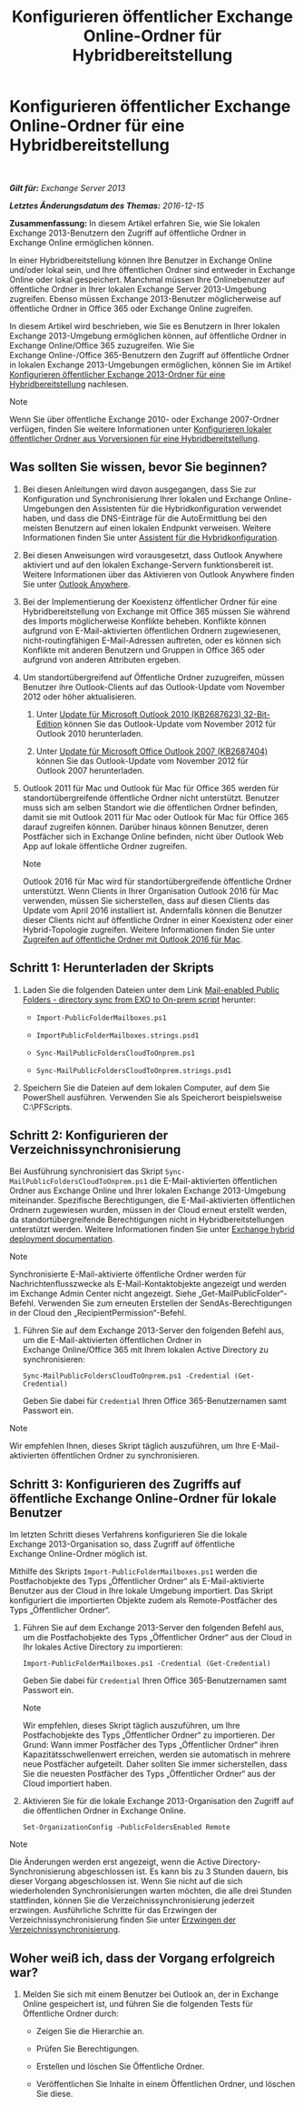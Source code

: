 ﻿---
title: 'Konfigurieren öffentlicher Exchange Online-Ordner für Hybridbereitstellung'
TOCTitle: Konfigurieren öffentlicher Exchange Online-Ordner für eine Hybridbereitstellung
ms:assetid: d979edb3-967b-4431-8beb-0c236bf7f56d
ms:mtpsurl: https://technet.microsoft.com/de-de/library/Mt729076(v=EXCHG.150)
ms:contentKeyID: 72778039
ms.date: 04/24/2018
mtps_version: v=EXCHG.150
ms.translationtype: HT
---

# Konfigurieren öffentlicher Exchange Online-Ordner für eine Hybridbereitstellung

 

_**Gilt für:** Exchange Server 2013_

_**Letztes Änderungsdatum des Themas:** 2016-12-15_

**Zusammenfassung:**  In diesem Artikel erfahren Sie, wie Sie lokalen Exchange 2013-Benutzern den Zugriff auf öffentliche Ordner in Exchange Online ermöglichen können.

In einer Hybridbereitstellung können Ihre Benutzer in Exchange Online und/oder lokal sein, und Ihre öffentlichen Ordner sind entweder in Exchange Online oder lokal gespeichert. Manchmal müssen Ihre Onlinebenutzer auf öffentliche Ordner in Ihrer lokalen Exchange Server 2013-Umgebung zugreifen. Ebenso müssen Exchange 2013-Benutzer möglicherweise auf öffentliche Ordner in Office 365 oder Exchange Online zugreifen.

In diesem Artikel wird beschrieben, wie Sie es Benutzern in Ihrer lokalen Exchange 2013-Umgebung ermöglichen können, auf öffentliche Ordner in Exchange Online/Office 365 zuzugreifen. Wie Sie Exchange Online-/Office 365-Benutzern den Zugriff auf öffentliche Ordner in lokalen Exchange 2013-Umgebungen ermöglichen, können Sie im Artikel [Konfigurieren öffentlicher Exchange 2013-Ordner für eine Hybridbereitstellung](https://technet.microsoft.com/de-de/library/Dn986544(v=EXCHG.150)) nachlesen.


> [!NOTE]
> Wenn Sie über öffentliche Exchange 2010- oder Exchange 2007-Ordner verfügen, finden Sie weitere Informationen unter <A href="https://docs.microsoft.com/de-de/exchange/collaboration-exo/public-folders/set-up-legacy-hybrid-public-folders">Konfigurieren lokaler öffentlicher Ordner aus Vorversionen für eine Hybridbereitstellung</A>.



## Was sollten Sie wissen, bevor Sie beginnen?

1.  Bei diesen Anleitungen wird davon ausgegangen, dass Sie zur Konfiguration und Synchronisierung Ihrer lokalen und Exchange Online-Umgebungen den Assistenten für die Hybridkonfiguration verwendet haben, und dass die DNS-Einträge für die AutoErmittlung bei den meisten Benutzern auf einen lokalen Endpunkt verweisen. Weitere Informationen finden Sie unter [Assistent für die Hybridkonfiguration](https://technet.microsoft.com/de-de/library/hh529921\(v=exchg.150\)).

2.  Bei diesen Anweisungen wird vorausgesetzt, dass Outlook Anywhere aktiviert und auf den lokalen Exchange-Servern funktionsbereit ist. Weitere Informationen über das Aktivieren von Outlook Anywhere finden Sie unter [Outlook Anywhere](outlook-anywhere-exchange-2013-help.md).

3.  Bei der Implementierung der Koexistenz öffentlicher Ordner für eine Hybridbereitstellung von Exchange mit Office 365 müssen Sie während des Imports möglicherweise Konflikte beheben. Konflikte können aufgrund von E-Mail-aktivierten öffentlichen Ordnern zugewiesenen, nicht-routingfähigen E-Mail-Adressen auftreten, oder es können sich Konflikte mit anderen Benutzern und Gruppen in Office 365 oder aufgrund von anderen Attributen ergeben.

4.  Um standortübergreifend auf Öffentliche Ordner zuzugreifen, müssen Benutzer ihre Outlook-Clients auf das Outlook-Update vom November 2012 oder höher aktualisieren.
    
    1.  Unter [Update für Microsoft Outlook 2010 (KB2687623) 32-Bit-Edition](https://www.microsoft.com/de-de/download/details.aspx?id=35702) können Sie das Outlook-Update vom November 2012 für Outlook 2010 herunterladen.
    
    2.  Unter [Update für Microsoft Office Outlook 2007 (KB2687404)](https://www.microsoft.com/de-de/download/details.aspx?id=35718) können Sie das Outlook-Update vom November 2012 für Outlook 2007 herunterladen.

5.  Outlook 2011 für Mac und Outlook für Mac für Office 365 werden für standortübergreifende öffentliche Ordner nicht unterstützt. Benutzer muss sich am selben Standort wie die öffentlichen Ordner befinden, damit sie mit Outlook 2011 für Mac oder Outlook für Mac für Office 365 darauf zugreifen können. Darüber hinaus können Benutzer, deren Postfächer sich in Exchange Online befinden, nicht über Outlook Web App auf lokale öffentliche Ordner zugreifen.
    

    > [!NOTE]
    > Outlook&nbsp;2016&nbsp;für&nbsp;Mac wird für standortübergreifende öffentliche Ordner unterstützt. Wenn Clients in Ihrer Organisation Outlook&nbsp;2016&nbsp;für&nbsp;Mac verwenden, müssen Sie sicherstellen, dass auf diesen Clients das Update vom April&nbsp;2016 installiert ist. Andernfalls können die Benutzer dieser Clients nicht auf öffentliche Ordner in einer Koexistenz oder einer Hybrid-Topologie zugreifen. Weitere Informationen finden Sie unter <A href="https://docs.microsoft.com/de-de/exchange/collaboration-exo/public-folders/access-public-folders-with-outlook-2016-for-mac">Zugreifen auf öffentliche Ordner mit Outlook&nbsp;2016&nbsp;für&nbsp;Mac</A>.



## Schritt 1: Herunterladen der Skripts

1.  Laden Sie die folgenden Dateien unter dem Link [Mail-enabled Public Folders - directory sync from EXO to On-prem script](https://go.microsoft.com/fwlink/p/?linkid=797795) herunter:
    
      - `Import-PublicFolderMailboxes.ps1`
    
      - `ImportPublicFolderMailboxes.strings.psd1`
    
      - `Sync-MailPublicFoldersCloudToOnprem.ps1`
    
      - `Sync-MailPublicFoldersCloudToOnprem.strings.psd1`

2.  Speichern Sie die Dateien auf dem lokalen Computer, auf dem Sie PowerShell ausführen. Verwenden Sie als Speicherort beispielsweise C:\\PFScripts.

## Schritt 2: Konfigurieren der Verzeichnissynchronisierung

Bei Ausführung synchronisiert das Skript `Sync-MailPublicFoldersCloudToOnprem.ps1` die E-Mail-aktivierten öffentlichen Ordner aus Exchange Online und Ihrer lokalen Exchange 2013-Umgebung miteinander. Spezifische Berechtigungen, die E-Mail-aktivierten öffentlichen Ordnern zugewiesen wurden, müssen in der Cloud erneut erstellt werden, da standortübergreifende Berechtigungen nicht in Hybridbereitstellungen unterstützt werden. Weitere Informationen finden Sie unter [Exchange hybrid deployment documentation](https://technet.microsoft.com/de-de/59e32000-4fcf-417f-a491-f1d8f9aeef9b\(exchg.150\)#doc).


> [!NOTE]
> Synchronisierte E-Mail-aktivierte öffentliche Ordner werden für Nachrichtenflusszwecke als E-Mail-Kontaktobjekte angezeigt und werden im Exchange Admin Center nicht angezeigt. Siehe „Get-MailPublicFolder“-Befehl. Verwenden Sie zum erneuten Erstellen der SendAs-Berechtigungen in der Cloud den „RecipientPermission“-Befehl.



1.  Führen Sie auf dem Exchange 2013-Server den folgenden Befehl aus, um die E-Mail-aktivierten öffentlichen Ordner in Exchange Online/Office 365 mit Ihrem lokalen Active Directory zu synchronisieren:
    
        Sync-MailPublicFoldersCloudToOnprem.ps1 -Credential (Get-Credential)
    
    Geben Sie dabei für `Credential` Ihren Office 365-Benutzernamen samt Passwort ein.


> [!NOTE]
> Wir empfehlen Ihnen, dieses Skript täglich auszuführen, um Ihre E-Mail-aktivierten öffentlichen Ordner zu synchronisieren.



## Schritt 3: Konfigurieren des Zugriffs auf öffentliche Exchange Online-Ordner für lokale Benutzer

Im letzten Schritt dieses Verfahrens konfigurieren Sie die lokale Exchange 2013-Organisation so, dass Zugriff auf öffentliche Exchange Online-Ordner möglich ist.

Mithilfe des Skripts `Import-PublicFolderMailboxes.ps1` werden die Postfachobjekte des Typs „Öffentlicher Ordner“ als E-Mail-aktivierte Benutzer aus der Cloud in Ihre lokale Umgebung importiert. Das Skript konfiguriert die importierten Objekte zudem als Remote-Postfächer des Typs „Öffentlicher Ordner“.

1.  Führen Sie auf dem Exchange 2013-Server den folgenden Befehl aus, um die Postfachobjekte des Typs „Öffentlicher Ordner“ aus der Cloud in Ihr lokales Active Directory zu importieren:
    
        Import-PublicFolderMailboxes.ps1 -Credential (Get-Credential)
    
    Geben Sie dabei für `Credential` Ihren Office 365-Benutzernamen samt Passwort ein.
    

    > [!NOTE]
    > Wir empfehlen, dieses Skript täglich auszuführen, um Ihre Postfachobjekte des Typs „Öffentlicher Ordner“ zu importieren. Der Grund: Wann immer Postfächer des Typs „Öffentlicher Ordner“ ihren Kapazitätsschwellenwert erreichen, werden sie automatisch in mehrere neue Postfächer aufgeteilt. Daher sollten Sie immer sicherstellen, dass Sie die neuesten Postfächer des Typs „Öffentlicher Ordner“ aus der Cloud importiert haben.



2.  Aktivieren Sie für die lokale Exchange 2013-Organisation den Zugriff auf die öffentlichen Ordner in Exchange Online.
    
        Set-OrganizationConfig -PublicFoldersEnabled Remote


> [!NOTE]
> Die Änderungen werden erst angezeigt, wenn die Active Directory-Synchronisierung abgeschlossen ist. Es kann bis zu 3&nbsp;Stunden dauern, bis dieser Vorgang abgeschlossen ist. Wenn Sie nicht auf die sich wiederholenden Synchronisierungen warten möchten, die alle drei Stunden stattfinden, können Sie die Verzeichnissynchronisierung jederzeit erzwingen. Ausführliche Schritte für das Erzwingen der Verzeichnissynchronisierung finden Sie unter <A href="http://technet.microsoft.com/de-de/library/jj151771.aspx">Erzwingen der Verzeichnissynchronisierung</A>.



## Woher weiß ich, dass der Vorgang erfolgreich war?

1.  Melden Sie sich mit einem Benutzer bei Outlook an, der in Exchange Online gespeichert ist, und führen Sie die folgenden Tests für Öffentliche Ordner durch:
    
      - Zeigen Sie die Hierarchie an.
    
      - Prüfen Sie Berechtigungen.
    
      - Erstellen und löschen Sie Öffentliche Ordner.
    
      - Veröffentlichen Sie Inhalte in einem Öffentlichen Ordner, und löschen Sie diese.

